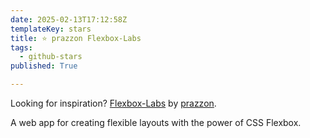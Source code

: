 ```yaml
---
date: 2025-02-13T17:12:58Z
templateKey: stars
title: ⭐ prazzon Flexbox-Labs
tags:
  - github-stars
published: True

---
```


Looking for inspiration? [Flexbox-Labs](https://github.com/prazzon/Flexbox-Labs) by [prazzon](https://github.com/prazzon).

A web app for creating flexible layouts with the power of CSS Flexbox.
